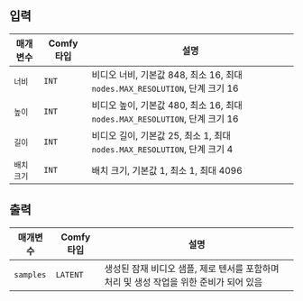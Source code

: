 
## 입력

| 매개변수     | Comfy 타입 | 설명                                                                               |
| ------------ | ---------- | --------------------------------------------------------------------------------- |
| `너비`      | `INT`      | 비디오 너비, 기본값 848, 최소 16, 최대 `nodes.MAX_RESOLUTION`, 단계 크기 16      |
| `높이`     | `INT`      | 비디오 높이, 기본값 480, 최소 16, 최대 `nodes.MAX_RESOLUTION`, 단계 크기 16      |
| `길이`     | `INT`      | 비디오 길이, 기본값 25, 최소 1, 최대 `nodes.MAX_RESOLUTION`, 단계 크기 4         |
| `배치 크기` | `INT`      | 배치 크기, 기본값 1, 최소 1, 최대 4096                                          |

## 출력

| 매개변수     | Comfy 타입 | 설명                                                                              |
| ------------ | ---------- | -------------------------------------------------------------------------------- |
| `samples`    | `LATENT`   | 생성된 잠재 비디오 샘플, 제로 텐서를 포함하며 처리 및 생성 작업을 위한 준비가 되어 있음 |
